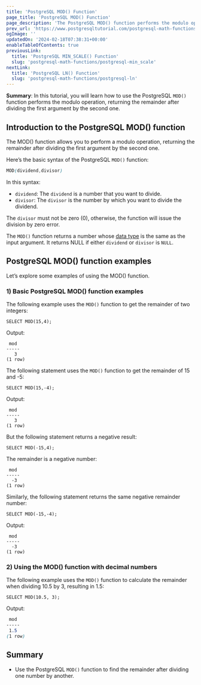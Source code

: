 ```yaml
---
title: 'PostgreSQL MOD() Function'
page_title: 'PostgreSQL MOD() Function'
page_description: 'The PostgreSQL MOD() function performs the modulo operation, returning the remainder after dividing the first argument by the second one.'
prev_url: 'https://www.postgresqltutorial.com/postgresql-math-functions/postgresql-mod/'
ogImage: ''
updatedOn: '2024-02-18T07:38:31+00:00'
enableTableOfContents: true
previousLink:
  title: 'PostgreSQL MIN_SCALE() Function'
  slug: 'postgresql-math-functions/postgresql-min_scale'
nextLink:
  title: 'PostgreSQL LN() Function'
  slug: 'postgresql-math-functions/postgresql-ln'
---
```


**Summary**: In this tutorial, you will learn how to use the PostgreSQL `MOD()` function performs the modulo operation, returning the remainder after dividing the first argument by the second one.

## Introduction to the PostgreSQL MOD() function

The MOD() function allows you to perform a modulo operation, returning the remainder after dividing the first argument by the second one.

Here’s the basic syntax of the PostgreSQL `MOD()` function:

```css
MOD(dividend,divisor)
```

In this syntax:

- `dividend`: The `dividend` is a number that you want to divide.
- `divisor`: The `divisor` is the number by which you want to divide the dividend.

The `divisor` must not be zero (0\), otherwise, the function will issue the division by zero error.

The `MOD()` function returns a number whose [data type](../postgresql-tutorial/postgresql-data-types) is the same as the input argument. It returns NULL if either `dividend` or `divisor` is `NULL`.

## PostgreSQL MOD() function examples

Let’s explore some examples of using the MOD() function.

### 1\) Basic PostgreSQL MOD() function examples

The following example uses the `MOD()` function to get the remainder of two integers:

```
SELECT MOD(15,4);
```

Output:

```
 mod
-----
   3
(1 row)
```

The following statement uses the `MOD()` function to get the remainder of 15 and \-5:

```
SELECT MOD(15,-4);
```

Output:

```
 mod
-----
   3
(1 row)
```

But the following statement returns a negative result:

```
SELECT MOD(-15,4);
```

The remainder is a negative number:

```
 mod
-----
  -3
(1 row)

```

Similarly, the following statement returns the same negative remainder number:

```
SELECT MOD(-15,-4);
```

Output:

```
 mod
-----
  -3
(1 row)
```

### 2\) Using the MOD() function with decimal numbers

The following example uses the `MOD()` function to calculate the remainder when dividing 10\.5 by 3, resulting in 1\.5:

```
SELECT MOD(10.5, 3);
```

Output:

```css
 mod
-----
 1.5
(1 row)
```

## Summary

- Use the PostgreSQL `MOD()` function to find the remainder after dividing one number by another.

